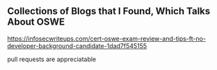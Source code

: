
## Collections of Blogs that I Found, Which Talks About OSWE 

https://infosecwriteups.com/cert-oswe-exam-review-and-tips-ft-no-developer-background-candidate-1dad7f545155

pull requests are appreciatable
